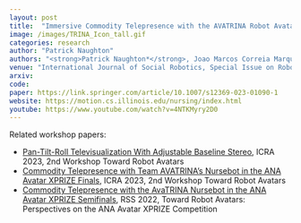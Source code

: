 ```yaml
---
layout: post
title:  "Immersive Commodity Telepresence with the AVATRINA Robot Avatar"
image: /images/TRINA_Icon_tall.gif
categories: research
author: "Patrick Naughton"
authors: "<strong>Patrick Naughton*</strong>, Joao Marcos Correia Marques*, Jing-Chen Peng*, Yifan Zhu*, James Seungbum Nam, Qianxi Kong, Xuanpu Zhang, Aman Penmetcha, Ruifan Ji, Nairen Fu, Vignesh Ravibaskar, Ryan Yan, Neil Malhotra and Kris Hauser"
venue: "International Journal of Social Robotics, Special Issue on Robot Avatars for Telepresence and Social Interaction, 2024"
arxiv:
code:
paper: https://link.springer.com/article/10.1007/s12369-023-01090-1
website: https://motion.cs.illinois.edu/nursing/index.html
youtube: https://www.youtube.com/watch?v=4NTKMyry2D0
---
```

Related workshop papers:
* <a href="https://www.researchgate.net/profile/Yifan-Zhu-51/publication/370213992_Pan-Tilt-Roll_Televisualization_With_Adjustable_Baseline_Stereo/links/64516b9c4af7887352518688/Pan-Tilt-Roll-Televisualization-With-Adjustable-Baseline-Stereo.pdf">Pan-Tilt-Roll Televisualization With Adjustable Baseline Stereo</a>, ICRA 2023, 2nd
Workshop Toward Robot Avatars
* <a href="https://www.researchgate.net/profile/Yifan-Zhu-51/publication/370214148_Commodity_Telepresence_with_the_AvaTRINA_Nursebot_in_the_ANA_Avatar_XPRIZE_Finals/links/64516b625762c95ac368dcdc/Commodity-Telepresence-with-the-AvaTRINA-Nursebot-in-the-ANA-Avatar-XPRIZE-Finals.pdf">Commodity Telepresence with Team AVATRINA’s Nursebot in the ANA Avatar XPRIZE Finals</a>, ICRA 2023, 2nd
Workshop Toward Robot Avatars
* <a href="https://motion.cs.illinois.edu/papers/RSS2022Workshop-Marques-TelepresenceXPRIZE.pdf">Commodity Telepresence with the AvaTRINA Nursebot in the ANA Avatar XPRIZE Semifinals</a>, RSS
2022, Toward Robot Avatars: Perspectives on the ANA Avatar XPRIZE Competition
